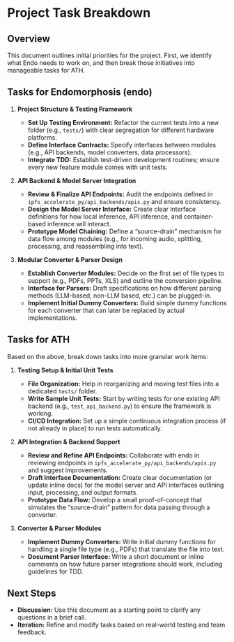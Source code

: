 # Project Task Breakdown

## Overview
This document outlines initial priorities for the project. First, we identify what Endo needs to work on, and then break those initiatives into manageable tasks for ATH.

## Tasks for Endomorphosis (endo)

1. **Project Structure & Testing Framework**
   - **Set Up Testing Environment:** Refactor the current tests into a new folder (e.g., `tests/`) with clear segregation for different hardware platforms.
   - **Define Interface Contracts:** Specify interfaces between modules (e.g., API backends, model converters, data processors).
   - **Integrate TDD:** Establish test-driven development routines; ensure every new feature module comes with unit tests.
   
2. **API Backend & Model Server Integration**
   - **Review & Finalize API Endpoints:** Audit the endpoints defined in `ipfs_accelerate_py/api_backends/apis.py` and ensure consistency.
   - **Design the Model Server Interface:** Create clear interface definitions for how local inference, API inference, and container-based inference will interact.
   - **Prototype Model Chaining:** Define a “source-drain” mechanism for data flow among modules (e.g., for incoming audio, splitting, processing, and reassembling into text).

3. **Modular Converter & Parser Design**
   - **Establish Converter Modules:** Decide on the first set of file types to support (e.g., PDFs, PPTs, XLS) and outline the conversion pipeline.
   - **Interface for Parsers:** Draft specifications on how different parsing methods (LLM-based, non-LLM based, etc.) can be plugged-in.
   - **Implement Initial Dummy Converters:** Build simple dummy functions for each converter that can later be replaced by actual implementations.

## Tasks for ATH

Based on the above, break down tasks into more granular work items:

1. **Testing Setup & Initial Unit Tests**
   - **File Organization:** Help in reorganizing and moving test files into a dedicated `tests/` folder.
   - **Write Sample Unit Tests:** Start by writing tests for one existing API backend (e.g., `test_api_backend.py`) to ensure the framework is working.
   - **CI/CD Integration:** Set up a simple continuous integration process (if not already in place) to run tests automatically.

2. **API Integration & Backend Support**
   - **Review and Refine API Endpoints:** Collaborate with endo in reviewing endpoints in `ipfs_accelerate_py/api_backends/apis.py` and suggest improvements.
   - **Draft Interface Documentation:** Create clear documentation (or update inline docs) for the model server and API interfaces outlining input, processing, and output formats.
   - **Prototype Data Flow:** Develop a small proof-of-concept that simulates the “source-drain” pattern for data passing through a converter.

3. **Converter & Parser Modules**
   - **Implement Dummy Converters:** Write initial dummy functions for handling a single file type (e.g., PDFs) that translate the file into text.
   - **Document Parser Interface:** Write a short document or inline comments on how future parser integrations should work, including guidelines for TDD.

## Next Steps
- **Discussion:** Use this document as a starting point to clarify any questions in a brief call.
- **Iteration:** Refine and modify tasks based on real-world testing and team feedback.
